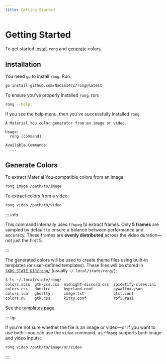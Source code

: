 ```yaml
---
title: Getting Started
---
```


# Getting Started

To get started [install](#installation) `rong` and [generate](#generate-colors)
colors.

## Installation

You need `go` to install `rong`. Run:

```bash
go install github.com/Nadim147c/rong@latest
```

To ensure you've properly installed `rong`, run:

```bash
rong --help
```

If you see the help menu, then you've successfully installed `rong`.

```
A Material You color generator from an image or video.

Usage:
  rong [command]

Available Commands:
  ...
```

## Generate Colors

To extract Material You-compatible colors from an image:

```bash
rong image /path/to/image
```

To extract colors from a video:

```bash
rong video /path/to/video
```

::: info

This command internally uses `ffmpeg` to extract frames. Only **5 frames** are sampled by default to ensure a balance between performance and accuracy. These frames are **evenly distributed** across the video duration—not just the first 5.

:::

The generated colors will be used to create theme files using built-in templates
(or user-defined templates). These files will be stored in
[`$XDG_STATE_DIR/rong/`](https://specifications.freedesktop.org/basedir-spec/latest/#variables)
(usually `~/.local/state/rong/`):

```bash
$ ls ~/.local/state/rong/
colors.scss  gtk-css.css  midnight-discord.css  spicetify-sleek.ini
colors.css   dunstrc      hyprland.conf         pywalfox.json
colors.lua   ghostty      image.txt             qtct.conf
colors.nu    gtk.css      kitty.conf            rofi.rasi
```

See the [templates page](./templates.md).

::: tip

If you're not sure whether the file is an image or video—or if you want to use both—you can use the `video` command, as `ffmpeg` supports both image and video inputs:

```bash
rong video /path/to/image/or/video
```

:::
